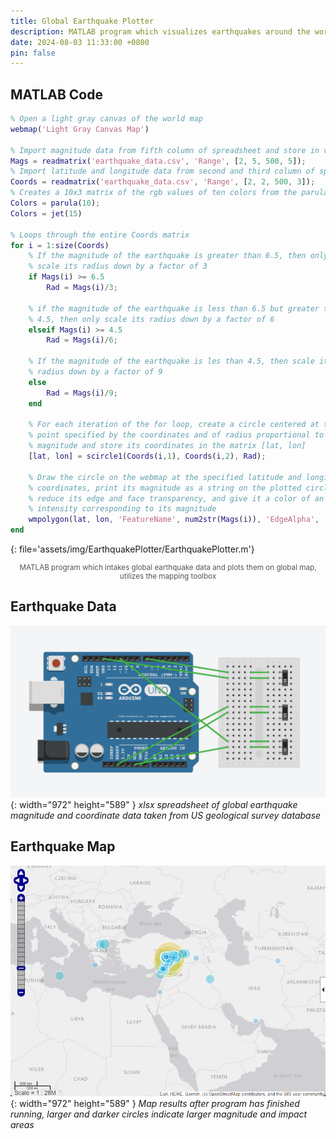 ```yaml
---
title: Global Earthquake Plotter
description: MATLAB program which visualizes earthquakes around the world in a given time period.
date: 2024-08-03 11:33:00 +0800
pin: false
---
```


## MATLAB Code

```matlab
% Open a light gray canvas of the world map
webmap('Light Gray Canvas Map')

% Import magnitude data from fifth column of spreadsheet and store in variable the Mags
Mags = readmatrix('earthquake_data.csv', 'Range', [2, 5, 500, 5]);
% Import latitude and longitude data from second and third column of spreadsheet and store in the variable Coords
Coords = readmatrix('earthquake_data.csv', 'Range', [2, 2, 500, 3]);
% Creates a 10x3 matrix of the rgb values of ten colors from the parula colormap and stores it in the variable Colors
Colors = parula(10);
Colors = jet(15)

% Loops through the entire Coords matrix
for i = 1:size(Coords)
    % If the magnitude of the earthquake is greater than 6.5, then only
    % scale its radius down by a factor of 3
    if Mags(i) >= 6.5
        Rad = Mags(i)/3;

    % if the magnitude of the earthquake is less than 6.5 but greater than
    % 4.5, then only scale its radius down by a factor of 6
    elseif Mags(i) >= 4.5
        Rad = Mags(i)/6;

    % If the magnitude of the earthquake is les than 4.5, then scale its
    % radius down by a factor of 9
    else
        Rad = Mags(i)/9;
    end

    % For each iteration of the for loop, create a circle centered at the
    % point specified by the coordinates and of radius proportional to its
    % magnitude and store its coordinates in the matrix [lat, lon]
    [lat, lon] = scircle1(Coords(i,1), Coords(i,2), Rad);

    % Draw the circle on the webmap at the specified latitude and longitude
    % coordinates, print its magnitude as a string on the plotted circle,
    % reduce its edge and face transparency, and give it a color of an
    % intensity corresponding to its magnitude
    wmpolygon(lat, lon, 'FeatureName', num2str(Mags(i)), 'EdgeAlpha', .5, 'EdgeColor', 'white', 'FaceAlpha', .35, 'FaceColor', Colors(round(Mags(i)),:))
end
```
{: file='assets/img/EarthquakePlotter/EarthquakePlotter.m'}
<div style="text-align: center; font-size: smaller; color: #555;">
MATLAB program which intakes global earthquake data and plots them on global map, utilizes the mapping toolbox
</div>

## Earthquake Data

![Desktop View](/assets/img/ThermalImager/TinkerCAD.png){: width="972" height="589" }
_xlsx spreadsheet of global earthquake magnitude and coordinate data taken from US geological survey database_

## Earthquake Map

![Desktop View](/assets/img/EarthquakePlotter/EarthquakePlot.png){: width="972" height="589" }
_Map results after program has finished running, larger and darker circles indicate larger magnitude and impact areas_
